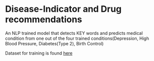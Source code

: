 # Disease-Indicator and Drug recommendations
An NLP trained model that detects KEY words and predicts medical condition from one out of the four trained conditions(Depression, High Blood Pressure, Diabetes(Type 2), Birth Control)



Dataset for training is found [here](https://archive.ics.uci.edu/ml/datasets/Drug+Review+Dataset+%28Drugs.com%29)
